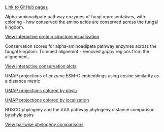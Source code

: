 [Link to GitHub pages](https://norle.github.io/a3_fungi/)


Alpha-aminoadipate pathway enzymes of fungi representatives, with coloring - how conserved the amino acids are conserved across the fungal kingdom.

[View interactive protein structure visualization](./html/3dmol_viewer.html)

Conservation scores for alpha-aminoadipate pathway enzymes across the fungal kingdom. Trimmed alignemnt - removed gappy regions from the alignement.

[View interactive conservation plots](./html/interactive_conservation.html)

UMAP projections of enzyme ESM-C embeddings using cosine similarity as a distance metric

[UMAP projections colored by phyla](./html/interactive_umap_subplots_bokeh.html)

[UMAP projections colored by localization](./html/umap_by_localization.html)

BUSCO phylogeny and the AAA pathway phylogeny distance comparison by phyla pairs

[View pairwise phylogeny comparisons](./html/plot_viewer.html)